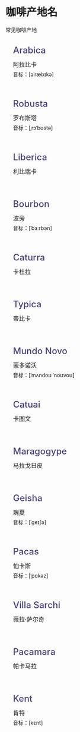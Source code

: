 # 咖啡产地名
常见咖啡产地


<div class="box" style="padding: 20px;margin-bottom: 20px;background: var(--vp-c-bg);border-radius: 8px;box-shadow: var(--vp-shadow-2);">
  <p class="english" style="font-size: 24px;font-weight: 500;color: #453e7b;line-height: 1;display: flex;justify-content: space-between;margin:0;border-bottom: 1px solid var(--vp-c-divider-light-2);padding-bottom: 10px;">Arabica</p>
  <p class="name" style="font-size: 16px;line-height: 2;margin: 0;">阿拉比卡</p>
  <p class="phonetic" style="font-size: 14px;line-height: 1;margin: 4px 0 0 0;">音标：[əˈræbɪkə]</p>
</div>
<div class="box" style="padding: 20px;margin-bottom: 20px;background: var(--vp-c-bg);border-radius: 8px;box-shadow: var(--vp-shadow-2);">
  <p class="english" style="font-size: 24px;font-weight: 500;color: #453e7b;line-height: 1;display: flex;justify-content: space-between;margin:0;border-bottom: 1px solid var(--vp-c-divider-light-2);padding-bottom: 10px;">Robusta</p>
  <p class="name" style="font-size: 16px;line-height: 2;margin: 0;">罗布斯塔</p>
  <p class="phonetic" style="font-size: 14px;line-height: 1;margin: 4px 0 0 0;">音标：[ˌrɔˈbʊstə]</p>
</div>
<div class="box" style="padding: 20px;margin-bottom: 20px;background: var(--vp-c-bg);border-radius: 8px;box-shadow: var(--vp-shadow-2);">
  <p class="english" style="font-size: 24px;font-weight: 500;color: #453e7b;line-height: 1;display: flex;justify-content: space-between;margin:0;border-bottom: 1px solid var(--vp-c-divider-light-2);padding-bottom: 10px;">Liberica</p>
  <p class="name" style="font-size: 16px;line-height: 2;margin: 0;">利比瑞卡</p>
  
</div>
<div class="box" style="padding: 20px;margin-bottom: 20px;background: var(--vp-c-bg);border-radius: 8px;box-shadow: var(--vp-shadow-2);">
  <p class="english" style="font-size: 24px;font-weight: 500;color: #453e7b;line-height: 1;display: flex;justify-content: space-between;margin:0;border-bottom: 1px solid var(--vp-c-divider-light-2);padding-bottom: 10px;">Bourbon</p>
  <p class="name" style="font-size: 16px;line-height: 2;margin: 0;">波旁</p>
  <p class="phonetic" style="font-size: 14px;line-height: 1;margin: 4px 0 0 0;">音标：[ˈbɜːrbən]</p>
</div>
<div class="box" style="padding: 20px;margin-bottom: 20px;background: var(--vp-c-bg);border-radius: 8px;box-shadow: var(--vp-shadow-2);">
  <p class="english" style="font-size: 24px;font-weight: 500;color: #453e7b;line-height: 1;display: flex;justify-content: space-between;margin:0;border-bottom: 1px solid var(--vp-c-divider-light-2);padding-bottom: 10px;">Caturra</p>
  <p class="name" style="font-size: 16px;line-height: 2;margin: 0;">卡杜拉</p>
  
</div>
<div class="box" style="padding: 20px;margin-bottom: 20px;background: var(--vp-c-bg);border-radius: 8px;box-shadow: var(--vp-shadow-2);">
  <p class="english" style="font-size: 24px;font-weight: 500;color: #453e7b;line-height: 1;display: flex;justify-content: space-between;margin:0;border-bottom: 1px solid var(--vp-c-divider-light-2);padding-bottom: 10px;">Typica</p>
  <p class="name" style="font-size: 16px;line-height: 2;margin: 0;">帝比卡</p>
  
</div>
<div class="box" style="padding: 20px;margin-bottom: 20px;background: var(--vp-c-bg);border-radius: 8px;box-shadow: var(--vp-shadow-2);">
  <p class="english" style="font-size: 24px;font-weight: 500;color: #453e7b;line-height: 1;display: flex;justify-content: space-between;margin:0;border-bottom: 1px solid var(--vp-c-divider-light-2);padding-bottom: 10px;">Mundo Novo</p>
  <p class="name" style="font-size: 16px;line-height: 2;margin: 0;">蒙多诺沃</p>
  <p class="phonetic" style="font-size: 14px;line-height: 1;margin: 4px 0 0 0;">音标：[ˈmʌndoʊ ˈnoʊvoʊ]</p>
</div>
<div class="box" style="padding: 20px;margin-bottom: 20px;background: var(--vp-c-bg);border-radius: 8px;box-shadow: var(--vp-shadow-2);">
  <p class="english" style="font-size: 24px;font-weight: 500;color: #453e7b;line-height: 1;display: flex;justify-content: space-between;margin:0;border-bottom: 1px solid var(--vp-c-divider-light-2);padding-bottom: 10px;">Catuai</p>
  <p class="name" style="font-size: 16px;line-height: 2;margin: 0;">卡图文</p>
  
</div>
<div class="box" style="padding: 20px;margin-bottom: 20px;background: var(--vp-c-bg);border-radius: 8px;box-shadow: var(--vp-shadow-2);">
  <p class="english" style="font-size: 24px;font-weight: 500;color: #453e7b;line-height: 1;display: flex;justify-content: space-between;margin:0;border-bottom: 1px solid var(--vp-c-divider-light-2);padding-bottom: 10px;">Maragogype</p>
  <p class="name" style="font-size: 16px;line-height: 2;margin: 0;">马拉戈日皮</p>
  
</div>
<div class="box" style="padding: 20px;margin-bottom: 20px;background: var(--vp-c-bg);border-radius: 8px;box-shadow: var(--vp-shadow-2);">
  <p class="english" style="font-size: 24px;font-weight: 500;color: #453e7b;line-height: 1;display: flex;justify-content: space-between;margin:0;border-bottom: 1px solid var(--vp-c-divider-light-2);padding-bottom: 10px;">Geisha</p>
  <p class="name" style="font-size: 16px;line-height: 2;margin: 0;">瑰夏</p>
  <p class="phonetic" style="font-size: 14px;line-height: 1;margin: 4px 0 0 0;">音标：[ˈɡeɪʃə]</p>
</div>
<div class="box" style="padding: 20px;margin-bottom: 20px;background: var(--vp-c-bg);border-radius: 8px;box-shadow: var(--vp-shadow-2);">
  <p class="english" style="font-size: 24px;font-weight: 500;color: #453e7b;line-height: 1;display: flex;justify-content: space-between;margin:0;border-bottom: 1px solid var(--vp-c-divider-light-2);padding-bottom: 10px;">Pacas</p>
  <p class="name" style="font-size: 16px;line-height: 2;margin: 0;">怕卡斯</p>
  <p class="phonetic" style="font-size: 14px;line-height: 1;margin: 4px 0 0 0;">音标：[ˈpɑkəz]</p>
</div>
<div class="box" style="padding: 20px;margin-bottom: 20px;background: var(--vp-c-bg);border-radius: 8px;box-shadow: var(--vp-shadow-2);">
  <p class="english" style="font-size: 24px;font-weight: 500;color: #453e7b;line-height: 1;display: flex;justify-content: space-between;margin:0;border-bottom: 1px solid var(--vp-c-divider-light-2);padding-bottom: 10px;">Villa Sarchi</p>
  <p class="name" style="font-size: 16px;line-height: 2;margin: 0;">薇拉·萨尔奇</p>
  
</div>
<div class="box" style="padding: 20px;margin-bottom: 20px;background: var(--vp-c-bg);border-radius: 8px;box-shadow: var(--vp-shadow-2);">
  <p class="english" style="font-size: 24px;font-weight: 500;color: #453e7b;line-height: 1;display: flex;justify-content: space-between;margin:0;border-bottom: 1px solid var(--vp-c-divider-light-2);padding-bottom: 10px;">Pacamara</p>
  <p class="name" style="font-size: 16px;line-height: 2;margin: 0;">帕卡马拉</p>
  
</div>
<div class="box" style="padding: 20px;margin-bottom: 20px;background: var(--vp-c-bg);border-radius: 8px;box-shadow: var(--vp-shadow-2);">
  <p class="english" style="font-size: 24px;font-weight: 500;color: #453e7b;line-height: 1;display: flex;justify-content: space-between;margin:0;border-bottom: 1px solid var(--vp-c-divider-light-2);padding-bottom: 10px;">Kent</p>
  <p class="name" style="font-size: 16px;line-height: 2;margin: 0;">肯特</p>
  <p class="phonetic" style="font-size: 14px;line-height: 1;margin: 4px 0 0 0;">音标：[kɛnt]</p>
</div>
